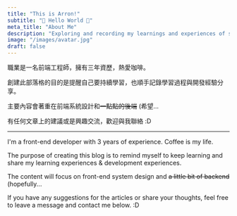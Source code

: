 ```yaml
---
title: "This is Arron!"
subtitle: "👾 Hello World 👾"
meta_title: "About Me"
description: "Exploring and recording my learnings and experiences of software development"
image: "/images/avatar.jpg"
draft: false
---
```


職業是一名前端工程師，擁有三年資歷，熱愛咖啡。

創建此部落格的目的是提醒自己要持續學習，也順手記錄學習過程與開發經驗分享。

主要內容會著重在前端系統設計和~~一點點的後端~~ (希望...

有任何文章上的建議或是興趣交流，歡迎與我聯絡 :D

---

I'm a front-end developer with 3 years of experience. Coffee is my life.

The purpose of creating this blog is to remind myself to keep learning and share my learning experiences & development experiences.

The content will focus on front-end system design and ~~a little bit of backend~~ (hopefully...

If you have any suggestions for the articles or share your thoughts, feel free to leave a message and contact me below. :D
